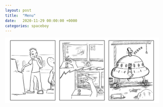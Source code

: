 ```yaml
---
layout: post
title:  "Menu"
date:   2020-11-29 00:00:00 +0000
categories: spaceboy
---
```


![Menu](spaceboy/15%20-%20menu.png)

